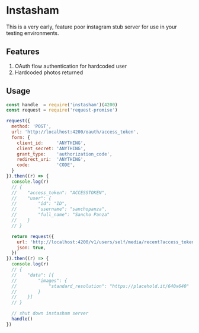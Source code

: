 # Instasham

This is a very early, feature poor instagram stub server for use in your testing environments.

## Features

1. OAuth flow authentication for hardcoded user
1. Hardcoded photos returned

## Usage

```js
const handle  = require('instasham')(4200)
const request = require('request-promise')

request({
  method: 'POST',
  url: 'http://localhost:4200/oauth/access_token',
  form: {
    client_id:     'ANYTHING',
    client_secret: 'ANYTHING',
    grant_type:    'authorization_code',
    redirect_uri:  'ANYTHING',
    code:          'CODE',
  }
}).then((r) => {
  console.log(r)
  // {
  // 	"access_token": "ACCESSTOKEN",
  // 	"user": {
  // 		"id": "ID",
  // 		"username": "sanchopanza",
  // 		"full_name": "Sancho Panza"
  // 	}
  // }  

  return request({
    url: 'http://localhost:4200/v1/users/self/media/recent?access_token=' + r.access_token,
    json: true,
  })  
}).then((r) => {
  console.log(r)
  // {
  // 	"data": [{
  // 		"images": {
  // 			"standard_resolution": "https://placehold.it/640x640"
  // 		}
  // 	}]
  // }

  // shut down instasham server
  handle()
})
```
